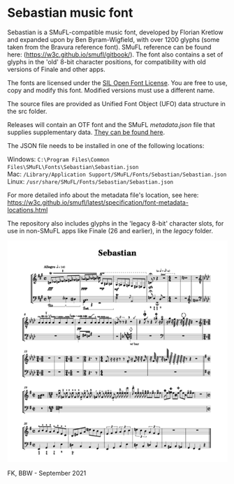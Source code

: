 # Sebastian music font

Sebastian is a SMuFL-compatible music font, developed by Florian Kretlow and expanded upon by Ben Byram-Wigfield, with over 1200 glyphs (some taken from the Bravura reference font). SMuFL reference can be found here: (https://w3c.github.io/smufl/gitbook/). The font also contains a set of glyphs in the 'old' 8-bit character positions, for compatibility with old versions of Finale and other apps.

The fonts are licensed under the [SIL Open Font License](http://scripts.sil.org/ofl). You are free to use, copy and modify this font. Modified versions must use a different name.

The source files are provided as Unified Font Object (UFO) data structure in the src folder.

Releases will contain an OTF font and the SMuFL *metadata.json* file that supplies supplementary data. [They can be found here](https://github.com/fkretlow/sebastian/releases).

The JSON file needs to be installed in one of the following locations:

Windows: `C:\Program Files\Common Files\SMuFL\Fonts\Sebastian\Sebastian.json`  
Mac: `/Library/Application Support/SMuFL/Fonts/Sebastian/Sebastian.json`  
Linux: `/usr/share/SMuFL/Fonts/Sebastian/Sebastian.json`

For more detailed info about the metadata file's location, see here:  
https://w3c.github.io/smufl/latest/specification/font-metadata-locations.html


The repository also includes glyphs in the 'legacy 8-bit' character slots, for use in non-SMuFL apps like Finale (26 and earlier), in the *legacy* folder.
 
![image info](./Sebastian_sample.png)


FK, BBW - September 2021
